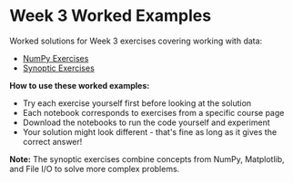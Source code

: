 # Week 3 Worked Examples

Worked solutions for Week 3 exercises covering working with data:

- [NumPy Exercises](week_3_numpy.ipynb)
- [Synoptic Exercises](week_3_synoptic_exercises.ipynb)

**How to use these worked examples:**
- Try each exercise yourself first before looking at the solution
- Each notebook corresponds to exercises from a specific course page
- Download the notebooks to run the code yourself and experiment
- Your solution might look different - that's fine as long as it gives the correct answer!

**Note:** The synoptic exercises combine concepts from NumPy, Matplotlib, and File I/O to solve more complex problems.

